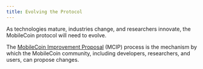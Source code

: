 ```yaml
---
title: Evolving the Protocol
---
```

As technologies mature, industries change, and researchers innovate, the MobileCoin protocol will need to evolve.

The [MobileCoin Improvement Proposal](https://github.com/mobilecoinfoundation/mcips) (MCIP) process is the mechanism by which 
the MobileCoin community, including developers, researchers, and users, can propose changes.
